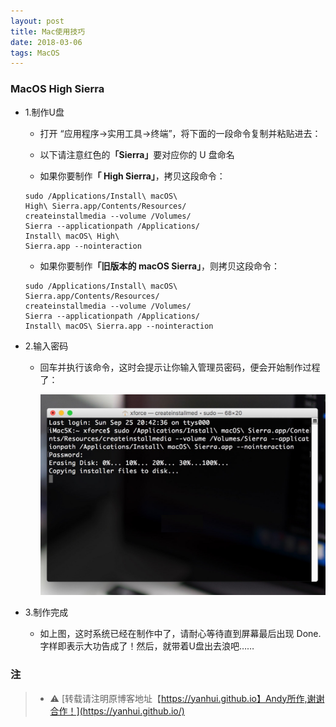 ```yaml
---
layout: post
title: Mac使用技巧
date: 2018-03-06
tags: MacOS
---
```



### MacOS High Sierra

* 1.制作U盘

    * 打开 “应用程序→实用工具→终端”，将下面的一段命令复制并粘贴进去：

    * 以下请注意红色的<b>「Sierra」</b>要对应你的 U 盘命名

    * 如果你要制作<b>「 High Sierra」</b>，拷贝这段命令：

    ```
    sudo /Applications/Install\ macOS\ 
    High\ Sierra.app/Contents/Resources/
    createinstallmedia --volume /Volumes/
    Sierra --applicationpath /Applications/
    Install\ macOS\ High\ 
    Sierra.app --nointeraction
    ```

    * 如果你要制作<b>「旧版本的 macOS Sierra」</b>，则拷贝这段命令：

    ```
    sudo /Applications/Install\ macOS\ 
    Sierra.app/Contents/Resources/
    createinstallmedia --volume /Volumes/
    Sierra --applicationpath /Applications/
    Install\ macOS\ Sierra.app --nointeraction
    ```

* 2.输入密码
    * 回车并执行该命令，这时会提示让你输入管理员密码，便会开始制作过程了：

         ![](/images/Blogimages/Mac使用技巧.jpg)

* 3.制作完成
    * 如上图，这时系统已经在制作中了，请耐心等待直到屏幕最后出现 Done. 字样即表示大功告成了！然后，就带着U盘出去浪吧……





###  注

  >* ⚠️ [转载请注明原博客地址【https://yanhui.github.io】Andy所作,谢谢合作！](https://yanhui.github.io/)
